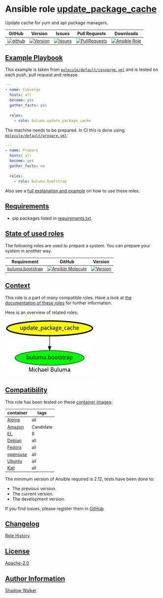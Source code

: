 # Ansible role [update_package_cache](https://galaxy.ansible.com/ui/standalone/roles/buluma/update_package_cache/documentation)

Update cache for yum and apt package managers.

|GitHub|Version|Issues|Pull Requests|Downloads|
|------|-------|------|-------------|---------|
|[![github](https://github.com/buluma/ansible-role-update_package_cache/actions/workflows/molecule.yml/badge.svg)](https://github.com/buluma/ansible-role-update_package_cache/actions/workflows/molecule.yml)|[![Version](https://img.shields.io/github/release/buluma/ansible-role-update_package_cache.svg)](https://github.com/buluma/ansible-role-update_package_cache/releases/)|[![Issues](https://img.shields.io/github/issues/buluma/ansible-role-update_package_cache.svg)](https://github.com/buluma/ansible-role-update_package_cache/issues/)|[![PullRequests](https://img.shields.io/github/issues-pr-closed-raw/buluma/ansible-role-update_package_cache.svg)](https://github.com/buluma/ansible-role-update_package_cache/pulls/)|[![Ansible Role](https://img.shields.io/ansible/role/d/buluma/update_package_cache)](https://galaxy.ansible.com/ui/standalone/roles/buluma/update_package_cache/documentation)|

## [Example Playbook](#example-playbook)

This example is taken from [`molecule/default/converge.yml`](https://github.com/buluma/ansible-role-update_package_cache/blob/master/molecule/default/converge.yml) and is tested on each push, pull request and release.

```yaml
---
- name: Converge
  hosts: all
  become: yes
  gather_facts: yes

  roles:
    - role: buluma.update_package_cache
```

The machine needs to be prepared. In CI this is done using [`molecule/default/prepare.yml`](https://github.com/buluma/ansible-role-update_package_cache/blob/master/molecule/default/prepare.yml):

```yaml
---
- name: Prepare
  hosts: all
  become: yes
  gather_facts: no

  roles:
    - role: buluma.bootstrap
```

Also see a [full explanation and example](https://buluma.github.io/how-to-use-these-roles.html) on how to use these roles.


## [Requirements](#requirements)

- pip packages listed in [requirements.txt](https://github.com/buluma/ansible-role-update_package_cache/blob/master/requirements.txt).

## [State of used roles](#state-of-used-roles)

The following roles are used to prepare a system. You can prepare your system in another way.

| Requirement | GitHub | Version |
|-------------|--------|--------|
|[buluma.bootstrap](https://galaxy.ansible.com/buluma/bootstrap)|[![Ansible Molecule](https://github.com/buluma/ansible-role-bootstrap/actions/workflows/molecule.yml/badge.svg)](https://github.com/buluma/ansible-role-bootstrap/actions/workflows/molecule.yml)|[![Version](https://img.shields.io/github/release/buluma/ansible-role-bootstrap.svg)](https://github.com/shadowwalker/ansible-role-bootstrap)|

## [Context](#context)

This role is a part of many compatible roles. Have a look at [the documentation of these roles](https://buluma.github.io/) for further information.

Here is an overview of related roles:

![dependencies](https://raw.githubusercontent.com/buluma/ansible-role-update_package_cache/png/requirements.png "Dependencies")

## [Compatibility](#compatibility)

This role has been tested on these [container images](https://hub.docker.com/u/buluma):

|container|tags|
|---------|----|
|[Alpine](https://hub.docker.com/r/buluma/alpine)|all|
|[Amazon](https://hub.docker.com/r/buluma/amazonlinux)|Candidate|
|[EL](https://hub.docker.com/r/buluma/enterpriselinux)|8|
|[Debian](https://hub.docker.com/r/buluma/debian)|all|
|[Fedora](https://hub.docker.com/r/buluma/fedora)|all|
|[opensuse](https://hub.docker.com/r/buluma/opensuse)|all|
|[Ubuntu](https://hub.docker.com/r/buluma/ubuntu)|all|
|[Kali](https://hub.docker.com/r/buluma/kali)|all|

The minimum version of Ansible required is 2.12, tests have been done to:

- The previous version.
- The current version.
- The development version.

If you find issues, please register them in [GitHub](https://github.com/buluma/ansible-role-update_package_cache/issues)

## [Changelog](#changelog)

[Role History](https://github.com/buluma/ansible-role-update_package_cache/blob/master/CHANGELOG.md)

## [License](#license)

[Apache-2.0](https://github.com/buluma/ansible-role-update_package_cache/blob/master/LICENSE)

## [Author Information](#author-information)

[Shadow Walker](https://buluma.github.io/)
